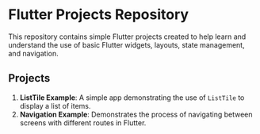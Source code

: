 # Flutter Projects Repository

This repository contains simple Flutter projects created to help learn and understand the use of basic Flutter widgets, layouts, state management, and navigation.

## Projects

1. **ListTile Example**: A simple app demonstrating the use of `ListTile` to display a list of items.
2. **Navigation Example**: Demonstrates the process of navigating between screens with different routes in Flutter.
